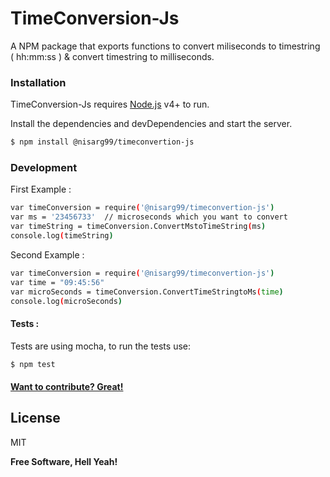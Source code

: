 

# TimeConversion-Js


A NPM package that exports functions to convert miliseconds to timestring ( hh:mm:ss ) & convert timestring to 
milliseconds.


### Installation

TimeConversion-Js requires [Node.js](https://nodejs.org/) v4+ to run.

Install the dependencies and devDependencies and start the server.

```sh
$ npm install @nisarg99/timeconvertion-js
```


### Development

First Example :
```sh
var timeConversion = require('@nisarg99/timeconvertion-js')
var ms = '23456733'  // microseconds which you want to convert
var timeString = timeConversion.ConvertMstoTimeString(ms)
console.log(timeString)

```

Second Example :
```sh
var timeConversion = require('@nisarg99/timeconvertion-js')
var time = "09:45:56"
var microSeconds = timeConversion.ConvertTimeStringtoMs(time)
console.log(microSeconds)
```

#### Tests :
Tests are using mocha, to run the tests use:

```sh
$ npm test
```

#### [Want to contribute? Great!](https://github.com/Nisarg43/TimeConversion-Js)


License
----

MIT


**Free Software, Hell Yeah!**

[//]: # (These are reference links used in the body of this note and get stripped out when the markdown processor does its job. There is no need to format nicely because it shouldn't be seen. Thanks SO - http://stackoverflow.com/questions/4823468/store-comments-in-markdown-syntax)


   [dill]: <https://github.com/joemccann/dillinger>
   [git-repo-url]: <https://github.com/joemccann/dillinger.git>
   [john gruber]: <http://daringfireball.net>
   [df1]: <http://daringfireball.net/projects/markdown/>
   [markdown-it]: <https://github.com/markdown-it/markdown-it>
   [Ace Editor]: <http://ace.ajax.org>
   [node.js]: <http://nodejs.org>
   [Twitter Bootstrap]: <http://twitter.github.com/bootstrap/>
   [jQuery]: <http://jquery.com>
   [@tjholowaychuk]: <http://twitter.com/tjholowaychuk>
   [express]: <http://expressjs.com>
   [AngularJS]: <http://angularjs.org>
   [Gulp]: <http://gulpjs.com>

   [PlDb]: <https://github.com/joemccann/dillinger/tree/master/plugins/dropbox/README.md>
   [PlGh]: <https://github.com/joemccann/dillinger/tree/master/plugins/github/README.md>
   [PlGd]: <https://github.com/joemccann/dillinger/tree/master/plugins/googledrive/README.md>
   [PlOd]: <https://github.com/joemccann/dillinger/tree/master/plugins/onedrive/README.md>
   [PlMe]: <https://github.com/joemccann/dillinger/tree/master/plugins/medium/README.md>
   [PlGa]: <https://github.com/RahulHP/dillinger/blob/master/plugins/googleanalytics/README.md>
